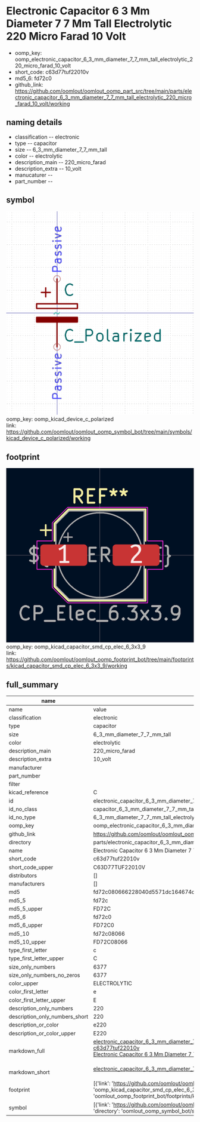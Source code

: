 # Electronic Capacitor 6 3 Mm Diameter 7 7 Mm Tall Electrolytic 220 Micro Farad 10 Volt

  
* oomp_key: oomp_electronic_capacitor_6_3_mm_diameter_7_7_mm_tall_electrolytic_220_micro_farad_10_volt 
* short_code: c63d77tuf22010v
* md5_6: fd72c0  
* github_link: https://github.com/oomlout/oomlout_oomp_part_src/tree/main/parts/electronic_capacitor_6_3_mm_diameter_7_7_mm_tall_electrolytic_220_micro_farad_10_volt/working  
## naming details
* classification -- electronic
* type -- capacitor
* size -- 6_3_mm_diameter_7_7_mm_tall
* color -- electrolytic
* description_main -- 220_micro_farad
* description_extra -- 10_volt
* manucaturer -- 
* part_number -- 



## symbol

![](symbol/0/working/working_600.png)  
oomp_key: oomp_kicad_device_c_polarized  
link: https://github.com/oomlout/oomlout_oomp_symbol_bot/tree/main/symbols/kicad_device_c_polarized/working  

## footprint

![](footprint/0/working/working_600.png)  
oomp_key: oomp_kicad_capacitor_smd_cp_elec_6_3x3_9  
link: https://github.com/oomlout/oomlout_oomp_footprint_bot/tree/main/footprints/kicad_capacitor_smd_cp_elec_6_3x3_9/working  

## full_summary
| name | value | 
| --- | --- | 
| name | value | 
| classification | electronic | 
| type | capacitor | 
| size | 6_3_mm_diameter_7_7_mm_tall | 
| color | electrolytic | 
| description_main | 220_micro_farad | 
| description_extra | 10_volt | 
| manufacturer |  | 
| part_number |  | 
| filter |  | 
| kicad_reference | C | 
| id | electronic_capacitor_6_3_mm_diameter_7_7_mm_tall_electrolytic_220_micro_farad_10_volt | 
| id_no_class | capacitor_6_3_mm_diameter_7_7_mm_tall_electrolytic_220_micro_farad_10_volt | 
| id_no_type | 6_3_mm_diameter_7_7_mm_tall_electrolytic_220_micro_farad_10_volt | 
| oomp_key | oomp_electronic_capacitor_6_3_mm_diameter_7_7_mm_tall_electrolytic_220_micro_farad_10_volt | 
| github_link | https://github.com/oomlout/oomlout_oomp_part_src/tree/main/parts/electronic_capacitor_6_3_mm_diameter_7_7_mm_tall_electrolytic_220_micro_farad_10_volt/working | 
| directory | parts/electronic_capacitor_6_3_mm_diameter_7_7_mm_tall_electrolytic_220_micro_farad_10_volt | 
| name | Electronic Capacitor 6 3 Mm Diameter 7 7 Mm Tall Electrolytic 220 Micro Farad 10 Volt | 
| short_code | c63d77tuf22010v | 
| short_code_upper | C63D77TUF22010V | 
| distributors | [] | 
| manufacturers | [] | 
| md5 | fd72c080666228040d5571dc164674c3 | 
| md5_5 | fd72c | 
| md5_5_upper | FD72C | 
| md5_6 | fd72c0 | 
| md5_6_upper | FD72C0 | 
| md5_10 | fd72c08066 | 
| md5_10_upper | FD72C08066 | 
| type_first_letter | c | 
| type_first_letter_upper | C | 
| size_only_numbers | 6377 | 
| size_only_numbers_no_zeros | 6377 | 
| color_upper | ELECTROLYTIC | 
| color_first_letter | e | 
| color_first_letter_upper | E | 
| description_only_numbers | 220 | 
| description_only_numbers_short | 220 | 
| description_or_color | e220 | 
| description_or_color_upper | E220 | 
| markdown_full | [electronic_capacitor_6_3_mm_diameter_7_7_mm_tall_electrolytic_220_micro_farad_10_volt](https://github.com/oomlout/oomlout_oomp_part_src/tree/main/parts/electronic_capacitor_6_3_mm_diameter_7_7_mm_tall_electrolytic_220_micro_farad_10_volt/working)<br>[c63d77tuf22010v](https://github.com/oomlout/oomlout_oomp_part_src/tree/main/parts/electronic_capacitor_6_3_mm_diameter_7_7_mm_tall_electrolytic_220_micro_farad_10_volt/working)<br>[Electronic Capacitor 6 3 Mm Diameter 7 7 Mm Tall Electrolytic 220 Micro Farad 10 Volt](https://github.com/oomlout/oomlout_oomp_part_src/tree/main/parts/electronic_capacitor_6_3_mm_diameter_7_7_mm_tall_electrolytic_220_micro_farad_10_volt/working)<br><br> | 
| markdown_short | [electronic_capacitor_6_3_mm_diameter_7_7_mm_tall_electrolytic_220_micro_farad_10_volt](https://github.com/oomlout/oomlout_oomp_part_src/tree/main/parts/electronic_capacitor_6_3_mm_diameter_7_7_mm_tall_electrolytic_220_micro_farad_10_volt/working)<br><br> | 
| footprint | [{'link': 'https://github.com/oomlout/oomlout_oomp_footprint_bot/tree/main/foootprntss/kicad_capacitor_smd_cp_elec_6_3x3_9', 'oomp_key': 'oomp_kicad_capacitor_smd_cp_elec_6_3x3_9', 'directory': 'oomlout_oomp_footprint_bot/footprints/kicad_capacitor_smd_cp_elec_6_3x3_9//working/working.kicad_mod'}] | 
| symbol | [{'link': 'https://github.com/oomlout/oomlout_oomp_symbol_bot/tree/main/symbols/kicad_device_c_polarized', 'oomp_key': 'oomp_kicad_device_c_polarized', 'directory': 'oomlout_oomp_symbol_bot/symbols/kicad_device_c_polarized//working/working.kicad_sym'}] | 
